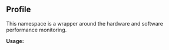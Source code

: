 ## Profile

This namespace is a wrapper around the hardware and software performance monitoring.

**Usage:**

```c++

```
